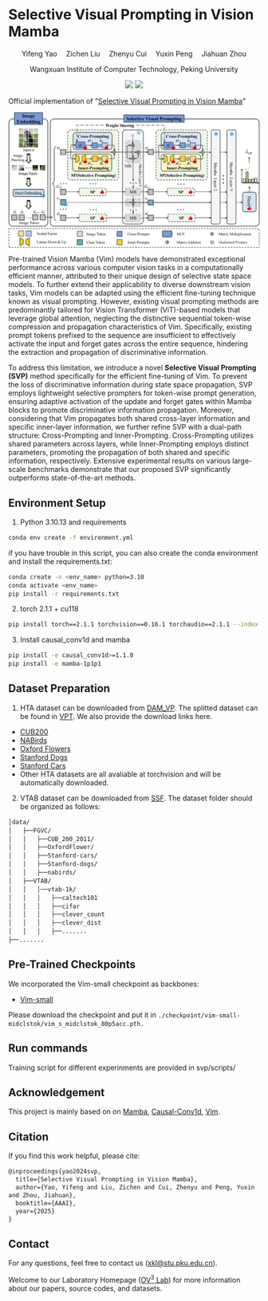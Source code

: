 # Selective Visual Prompting in Vision Mamba

<div align="center">

<div>
      Yifeng Yao&emsp; Zichen Liu&emsp; Zhenyu Cui&emsp; Yuxin Peng&emsp; Jiahuan Zhou
  </div>
<div>

  Wangxuan Institute of Computer Technology, Peking University

</div>
</div>
<p align="center">
  <a href='https://arxiv.org/abs/2412.08947'><img src='https://img.shields.io/badge/Arxiv-2412.08947-A42C25.svg?logo=arXiv'></a>
  <a href="https://hits.seeyoufarm.com"><img src="https://hits.seeyoufarm.com/api/count/incr/badge.svg?url=https%3A%2F%2Fgithub.com%2Fzhoujiahuan1991%2FAAAI2025-SVP&count_bg=%2379C83D&title_bg=%23555555&icon=&icon_color=%23E7E7E7&title=hits&edge_flat=false"/></a>
</p>

Official implementation of "[Selective Visual Prompting in Vision Mamba](https://arxiv.org/abs/2412.08947)"

<p align="center"><img src="./figs/pipeline-svp.png" align="center" width="750"></p>

Pre-trained Vision Mamba (Vim) models have demonstrated exceptional performance across various computer vision tasks in a computationally efficient manner, attributed to their unique design of selective state space models. To further extend their applicability to diverse downstream vision tasks, Vim models can be adapted using the efficient fine-tuning technique known as visual prompting. However, existing visual prompting methods are predominantly tailored for Vision Transformer (ViT)-based models that leverage global attention, neglecting the distinctive sequential token-wise compression and propagation characteristics of Vim. Specifically, existing prompt tokens prefixed to the sequence are insufficient to effectively activate the input and forget gates across the entire sequence, hindering the extraction and propagation of discriminative information. 

To address this limitation, we introduce a novel **Selective Visual Prompting (SVP)** method specifically for the efficient fine-tuning of Vim. To prevent the loss of discriminative information during state space propagation, SVP employs lightweight selective prompters for token-wise prompt generation, ensuring adaptive activation of the update and forget gates within Mamba blocks to promote discriminative information propagation. Moreover, considering that Vim propagates both shared cross-layer information and specific inner-layer information, we further refine SVP with a dual-path structure: Cross-Prompting and Inner-Prompting. Cross-Prompting utilizes shared parameters across layers, while Inner-Prompting employs distinct parameters, promoting the propagation of both shared and specific information, respectively. Extensive experimental results on various large-scale benchmarks demonstrate that our proposed SVP significantly outperforms state-of-the-art methods.
## Environment Setup
1. Python 3.10.13 and requirements

```bash 
conda env create -f environment.yml
```

if you have trouble in this script, you can also create the conda environment and install the requirements.txt:
```bash 
conda create -n <env_name> python=3.10
conda activate <env_name>
pip install -r requirements.txt
```

2. torch 2.1.1 + cu118
```bash 
pip install torch==2.1.1 torchvision==0.16.1 torchaudio==2.1.1 --index-url https://download.pytorch.org/whl/cu118
```
3. Install causal_conv1d and mamba
```bash
pip install -e causal_conv1d>=1.1.0
pip install -e mamba-1p1p1
```
## Dataset Preparation
1. HTA dataset can be downloaded from [DAM_VP](https://github.com/shikiw/DAM-VP/tree/main). The splitted dataset can be found in [VPT](https://github.com/KMnP/vpt). We also provide the download links here.
- [CUB200](https://data.caltech.edu/records/65de6-vp158)
- [NABirds](http://info.allaboutbirds.org/nabirds/)
- [Oxford Flowers](https://www.robots.ox.ac.uk/~vgg/data/flowers/)
- [Stanford Dogs](http://vision.stanford.edu/aditya86/ImageNetDogs/main.html)
- [Stanford Cars](https://ai.stanford.edu/~jkrause/cars/car_dataset.html)
- Other HTA datasets are all avaliable at torchvision and will be automatically downloaded.
2. VTAB dataset can be downloaded from [SSF](https://github.com/dongzelian/SSF).
The dataset folder should be organized as follows:
```bash
│data/
│   ├──FGVC/
│   │   ├──CUB_200_2011/
│   │   ├──OxfordFlower/
│   │   ├──Stanford-cars/
│   │   ├──Stanford-dogs/
│   │   ├──nabirds/
│   ├──VTAB/
│   │   │──vtab-1k/
│   │   │   ├──caltech101
│   │   │   ├──cifar
│   │   │   ├──clever_count
│   │   │   ├──clever_dist
│   │   │   ├──.......
├──.......
```

## Pre-Trained Checkpoints
We incorporated the Vim-small checkpoint as backbones:

- [Vim-small](https://huggingface.co/hustvl/Vim-small-midclstok)

Please download the checkpoint and put it in ``./checkpoint/vim-small-midclstok/vim_s_midclstok_80p5acc.pth.``

## Run commands
Training script for different experinments are provided in svp/scripts/


## Acknowledgement

This project is mainly based on on [Mamba](https://github.com/state-spaces/mamba), [Causal-Conv1d](https://github.com/Dao-AILab/causal-conv1d), [Vim](https://github.com/hustvl/Vim).

## Citation

If you find this work helpful, please cite:
```
@inproceedings{yao2024svp,
  title={Selective Visual Prompting in Vision Mamba},
  author={Yao, Yifeng and Liu, Zichen and Cui, Zhenyu and Peng, Yuxin and Zhou, Jiahuan},
  booktitle={AAAI},
  year={2025}
}

```

## Contact

For any questions, feel free to contact us (xkl@stu.pku.edu.cn).

Welcome to our Laboratory Homepage ([OV<sup>3</sup> Lab](https://zhoujiahuan1991.github.io/)) for more information about our papers, source codes, and datasets.
